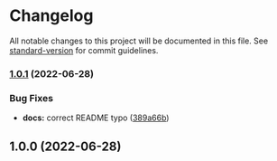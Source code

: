 # Changelog

All notable changes to this project will be documented in this file. See [standard-version](https://github.com/conventional-changelog/standard-version) for commit guidelines.

### [1.0.1](https://github.com/mattpfeffer/stylelint-config-astro/compare/v1.0.0...v1.0.1) (2022-06-28)


### Bug Fixes

* **docs:** correct README typo ([389a66b](https://github.com/mattpfeffer/stylelint-config-astro/commit/389a66b638e0ef158d4ea89069b18a310fba382b))

## 1.0.0 (2022-06-28)
